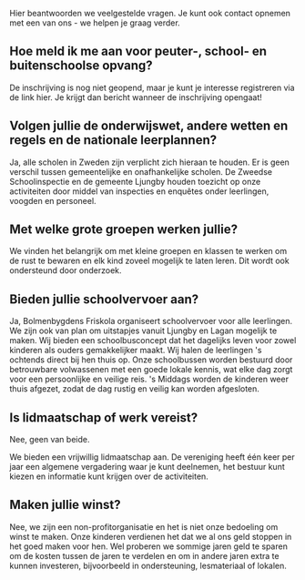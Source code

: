---
---
Hier beantwoorden we veelgestelde vragen. Je kunt ook contact opnemen met een van ons - we helpen je graag verder.


## Hoe meld ik me aan voor peuter-, school- en buitenschoolse opvang?

De inschrijving is nog niet geopend, maar je kunt je interesse registreren via de link hier. Je krijgt dan bericht wanneer de inschrijving opengaat!



## Volgen jullie de onderwijswet, andere wetten en regels en de nationale leerplannen?



Ja, alle scholen in Zweden zijn verplicht zich hieraan te houden. Er is geen verschil tussen gemeentelijke en onafhankelijke scholen. De Zweedse Schoolinspectie en de gemeente Ljungby houden toezicht op onze activiteiten door middel van inspecties en enquêtes onder leerlingen, voogden en personeel. 



## Met welke grote groepen werken jullie?



We vinden het belangrijk om met kleine groepen en klassen te werken om de rust te bewaren en elk kind zoveel mogelijk te laten leren. Dit wordt ook ondersteund door onderzoek. 




## Bieden jullie schoolvervoer aan? 



Ja, Bolmenbygdens Friskola organiseert schoolvervoer voor alle leerlingen. We zijn ook van plan om uitstapjes vanuit Ljungby en Lagan mogelijk te maken. 
Wij bieden een schoolbusconcept dat het dagelijks leven voor zowel kinderen als ouders gemakkelijker maakt. Wij halen de leerlingen 's ochtends direct bij hen thuis op. Onze schoolbussen worden bestuurd door betrouwbare volwassenen met een goede lokale kennis, wat elke dag zorgt voor een persoonlijke en veilige reis. 's Middags worden de kinderen weer thuis afgezet, zodat de dag rustig en veilig kan worden afgesloten.


## Is lidmaatschap of werk vereist?



Nee, geen van beide.

We bieden een vrijwillig lidmaatschap aan. De vereniging heeft één keer per jaar een algemene vergadering waar je kunt deelnemen, het bestuur kunt kiezen en informatie kunt krijgen over de activiteiten.


## Maken jullie winst?


Nee, we zijn een non-profitorganisatie en het is niet onze bedoeling om winst te maken. Onze kinderen verdienen het dat we al ons geld stoppen in het goed maken voor hen. Wel proberen we sommige jaren geld te sparen om de kosten tussen de jaren te verdelen en om in andere jaren extra te kunnen investeren, bijvoorbeeld in ondersteuning, lesmateriaal of lokalen.

